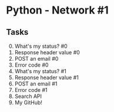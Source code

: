# Python - Network #1


## Tasks
0. What's my status? #0 
1. Response header value #0 
2. POST an email #0 
3. Error code #0 
4. What's my status? #1 
5. Response header value #1 
6. POST an email #1 
7. Error code #1 
8. Search API 
9. My GitHub! 

